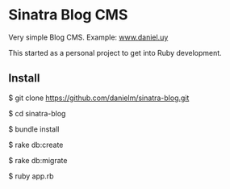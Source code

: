 # Sinatra Blog CMS
Very simple Blog CMS. Example: www.daniel.uy

This started as a personal project to get into Ruby development.

## Install
$ git clone https://github.com/danielm/sinatra-blog.git

$ cd sinatra-blog

$ bundle install

$ rake db:create

$ rake db:migrate

$ ruby app.rb



